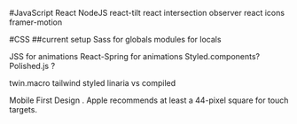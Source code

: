#JavaScript
React
NodeJS
react-tilt
react intersection observer
react icons
framer-motion

#CSS
##current setup
Sass for globals
modules for locals

JSS for animations
React-Spring for animations
Styled.components?
Polished.js ?

twin.macro
tailwind
styled
linaria vs compiled

<!-- https://www.youtube.com/watch?v=DXikBH-LCF4 -->
<!-- https://fonts.google.com/specimen/Montserrat#standard-styles -->
<!-- https://www.youtube.com/watch?v=qNL_8NN8iRw -->
<!-- https://ui.dev/react-router-nested-routes -->

Mobile First Design
. Apple recommends at least a 44-pixel square for touch targets.

<!-- https://xd.adobe.com/ideas/process/ui-design/what-is-mobile-first-design/ -->
